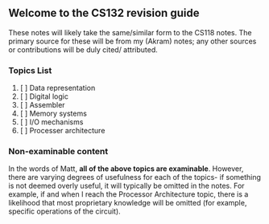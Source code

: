 ## Welcome to the CS132 revision guide

These notes will likely take the same/similar form to the CS118 notes. The primary source for these will be from my (Akram) notes; any other sources or contributions will be duly cited/ attributed.

### Topics List

1. [ ] Data representation
2. [ ] Digital logic
3. [ ] Assembler
4. [ ] Memory systems
5. [ ] I/O mechanisms
6. [ ] Processer architecture

### Non-examinable content

In the words of Matt, **all of the above topics are examinable**. However, there are varying degrees of usefulness for each of the topics- if something is not deemed overly useful, it will typically be omitted in the notes. For example, if and when I reach the Processor Architecture topic, there is a likelihood that most proprietary knowledge will be omitted (for example, specific operations of the circuit).
